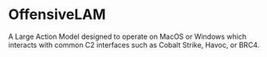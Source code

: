 # OffensiveLAM
A Large Action Model designed to operate on MacOS or Windows which interacts with common C2 interfaces such as Cobalt Strike, Havoc, or BRC4.
